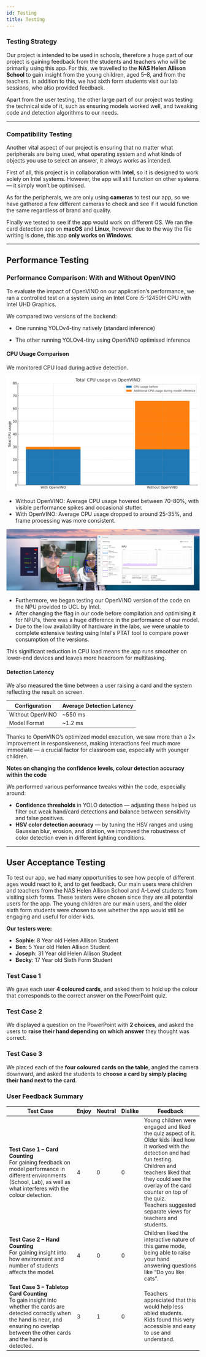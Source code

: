 ```yaml
---
id: Testing
title: Testing
---
```



### Testing Strategy

Our project is intended to be used in schools, therefore a huge part of our project is gaining feedback from the students and teachers who will be primarily using this app. For this, we travelled to the **NAS Helen Allison School** to gain insight from the young children, aged 5–8, and from the teachers. In addition to this, we had sixth form students visit our lab sessions, who also provided feedback.

Apart from the user testing, the other large part of our project was testing the technical side of it, such as ensuring models worked well, and tweaking code and detection algorithms to our needs.

---

### Compatibility Testing

Another vital aspect of our project is ensuring that no matter what peripherals are being used, what operating system and what kinds of objects you use to select an answer, it always works as intended.

First of all, this project is in collaboration with **Intel**, so it is designed to work solely on Intel systems. However, the app will still function on other systems — it simply won’t be optimised.

As for the peripherals, we are only using **cameras** to test our app, so we have gathered a few different cameras to check and see if it would function the same regardless of brand and quality.

Finally we tested to see if the app would work on different OS. We ran the card detection app on **macOS** and **Linux**, however due to the way the file writing is done, this app **only works on Windows**.

---

## Performance Testing


### Performance Comparison: With and Without OpenVINO
To evaluate the impact of OpenVINO on our application’s performance, we ran a controlled test on a system using an Intel Core i5-12450H CPU with Intel UHD Graphics.

We compared two versions of the backend:

- One running YOLOv4-tiny natively (standard inference)

- The other running YOLOv4-tiny using OpenVINO optimised inference

#### CPU Usage Comparison

We monitored CPU load during active detection.

![CPU GRAPH](../static/img/cpuGraph.png)
- Without OpenVINO: Average CPU usage hovered between 70-80%, with visible performance spikes and occasional stutter.
- With OpenVINO: Average CPU usage dropped to around 25-35%, and frame processing was more consistent.

![npuGraph](../static/img/npuGraph.png)
- Furthermore, we began testing our OpenVINO version of the code on the NPU provided to UCL by Intel. 
- After changing the flag in our code before compilation and optimising it for NPU's, there was a huge difference in the performance of our model.
- Due to the low availability of hardware in the labs, we were unable to complete extensive testing using Intel's PTAT tool to compare power consumption of the versions.

This significant reduction in CPU load means the app runs smoother on lower-end devices and leaves more headroom for multitasking.


#### Detection Latency

We also measured the time between a user raising a card and the system reflecting the result on screen.

| Configuration         | Average Detection Latency|                                                          
|----------------------|----------------------|
| Without OpenVINO       | ~550 ms      | 
| Model Format         | ~1.2 ms       |

Thanks to OpenVINO’s optimized model execution, we saw more than a 2× improvement in responsiveness, making interactions feel much more immediate — a crucial factor for classroom use, especially with younger children.


**Notes on changing the confidence levels, colour detection accuracy within the code**

We performed various performance tweaks within the code, especially around:

- **Confidence thresholds** in YOLO detection — adjusting these helped us filter out weak hand/card detections and balance between sensitivity and false positives.
- **HSV color detection accuracy** — by tuning the HSV ranges and using Gaussian blur, erosion, and dilation, we improved the robustness of color detection even in different lighting conditions.

---

## User Acceptance Testing

To test our app, we had many opportunities to see how people of different ages would react to it, and to get feedback. Our main users were children and teachers from the NAS Helen Allison School and A-Level students from visiting sixth forms. These testers were chosen since they are all potential users for the app. The young children are our main users, and the older sixth form students were chosen to see whether the app would still be engaging and useful for older kids.

**Our testers were:**

- **Sophie**: 8 Year old Helen Allison Student  
- **Ben**: 5 Year old Helen Allison Student  
- **Joseph**: 31 Year old Helen Allison Student  
- **Becky**: 17 Year old Sixth Form Student

### Test Case 1

We gave each user **4 coloured cards**, and asked them to hold up the colour that corresponds to the correct answer on the PowerPoint quiz.



### Test Case 2

We displayed a question on the PowerPoint with **2 choices**, and asked the users to **raise their hand depending on which answer** they thought was correct.



### Test Case 3

We placed each of the **four coloured cards on the table**, angled the camera downward, and asked the students to **choose a card by simply placing their hand next to the card**.

### User Feedback Summary

| **Test Case** | **Enjoy** | **Neutral** | **Dislike** | **Feedback** |
|---------------|-----------|-------------|--------------|--------------|
| **Test Case 1 – Card Counting**<br />For gaining feedback on model performance in different environments (School, Lab), as well as what interferes with the colour detection. | 4 | 0 | 0 | Young children were engaged and liked the quiz aspect of it.<br />Older kids liked how it worked with the detection and had fun testing.<br />Children and teachers liked that they could see the overlay of the card counter on top of the quiz.<br />Teachers suggested separate views for teachers and students. |
| **Test Case 2 – Hand Counting**<br />For gaining insight into how environment and number of students affects the model. | 4 | 0 | 0 | Children liked the interactive nature of this game mode, being able to raise your hand answering questions like “Do you like cats”. |
| **Test Case 3 – Tabletop Card Counting**<br />To gain insight into whether the cards are detected correctly when the hand is near, and ensuring no overlap between the other cards and the hand is detected. | 3 | 1 | 0 | Teachers appreciated that this would help less abled students.<br />Kids found this very accessible and easy to use and understand. |
